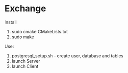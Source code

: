 # Exchange

Install
  1) sudo cmake CMakeLists.txt
  2) sudo make

Use:
  1) postgresql_setup.sh - create user, database and tables
  2) launch Server
  3) launch Client
  
